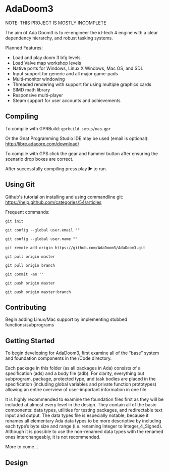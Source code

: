 AdaDoom3
========

NOTE: THIS PROJECT IS MOSTLY INCOMPLETE

The aim of Ada Doom3 is to re-engineer the id-tech 4 engine with a clear dependency
hierarchy, and robust tasking systems.

Planned Features:
- Load and play doom 3 bfg levels
- Load Valve map workshop levels
- Native ports for Windows, Linux X Windows, Mac OS, and SDL
- Input support for generic and all major game-pads
- Multi-monitor windowing
- Threaded rendering with support for using multiple graphics cards
- SIMD math library
- Responsive multi-player
- Steam support for user accounts and achievements

## Compiling

To compile with GPRBuild:
`gprbuild setup/neo.gpr`

Or the Gnat Programming Studio IDE may be used (email is optional):
http://libre.adacore.com/download/

To compile with GPS click the gear and hammer button after ensuring the
scenario drop boxes are correct.

After successfully compiling press play ▶ to run.

## Using Git

Github's tutorial on installing and using commandline git:
https://help.github.com/categories/54/articles

Frequent commands:

`git init`

`git config --global user.email ""`

`git config --global user.name ""`

`git remote add origin https://github.com/AdaDoom3/AdaDoom3.git`

`git pull origin master`

`git pull origin branch`

`git commit -am ''`

`git push origin master`

`git push origin master:branch`

## Contributing

Begin adding Linux/Mac support by implementing stubbed functions/subprograms

## Getting Started

To begin developing for AdaDoom3, first examine all of the “base” system and
foundation components in the /Code directory.

Each package in this folder (as all packages in Ada) consists of a specification (ads) and
a body file (adb). For clarity, everything but subprogram, package, protected type, and task
bodies are placed in the specification (including global variables and private function
prototypes) allowing an entire overview of user-important information in one file.

It is highly recommended to examine the foundation files first as they will be included at almost every
level in the design. They contain all of the basic components: data types, utilities for testing packages,
and redirectable text input and output. The data types file is especially notable, because it renames all
elementary Ada data types to be more descriptive by including each type’s byte size and range
(i.e. renaming Integer to Integer_4_Signed). Although it is possible to use the non-renamed data types
with the renamed ones interchangeably, it is not recommended.

More to come...

## Design

